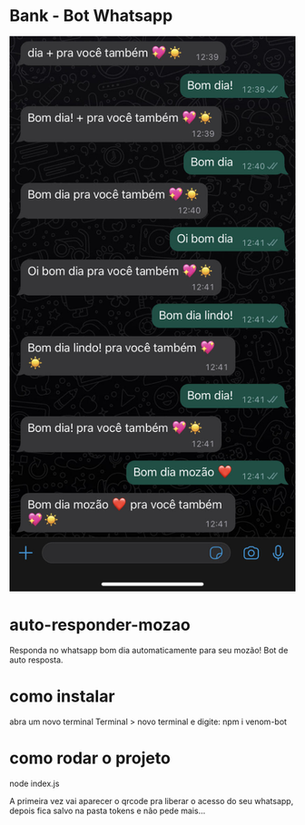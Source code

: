 # Bank - Bot Whatsapp

![Alt Text](https://github.com/almcarvalho/auto-responder-mozao/blob/main/demo/demo.jpg)

# auto-responder-mozao
Responda no whatsapp bom dia automaticamente para seu mozão! Bot de auto resposta.

# como instalar
abra um novo terminal Terminal > novo terminal e digite:
npm i venom-bot

# como rodar o projeto
node index.js

A primeira vez vai aparecer o qrcode pra liberar o acesso do seu whatsapp,
depois fica salvo na pasta tokens e não pede mais...
